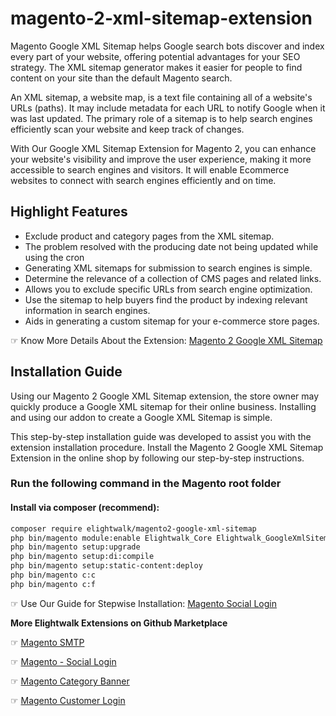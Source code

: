 # magento-2-xml-sitemap-extension

Magento Google XML Sitemap helps Google search bots discover and index every part of your website, offering potential advantages for your SEO strategy. The XML sitemap generator makes it easier for people to find content on your site than the default Magento search.

An XML sitemap, a website map, is a text file containing all of a website's URLs (paths). It may include metadata for each URL to notify Google when it was last updated. The primary role of a sitemap is to help search engines efficiently scan your website and keep track of changes.

With Our Google XML Sitemap Extension for Magento 2, you can enhance your website's visibility and improve the user experience, making it more accessible to search engines and visitors. It will enable Ecommerce websites to connect with search engines efficiently and on time.



## Highlight Features
- Exclude product and category pages from the XML sitemap.
- The problem resolved with the producing date not being updated while using the cron
- Generating XML sitemaps for submission to search engines is simple. 
- Determine the relevance of a collection of CMS pages and related links.
- Allows you to exclude specific URLs from search engine optimization.
- Use the sitemap to help buyers find the product by indexing relevant information in search engines.
- Aids in generating a custom sitemap for your e-commerce store pages.



☞ Know More Details About the Extension: [Magento 2 Google XML Sitemap](https://www.elightwalk.com/magento-google-xml-sitemap.html)


## Installation Guide
Using our Magento 2 Google XML Sitemap extension, the store owner may quickly produce a Google XML sitemap for their online business. Installing and using our addon to create a Google XML Sitemap is simple.

This step-by-step installation guide was developed to assist you with the extension installation procedure. Install the Magento 2 Google XML Sitemap Extension in the online shop by following our step-by-step instructions.


### Run the following command in the Magento root folder
#### Install via composer (recommend):

```bash
composer require elightwalk/magento2-google-xml-sitemap
php bin/magento module:enable Elightwalk_Core Elightwalk_GoogleXmlSitemap
php bin/magento setup:upgrade
php bin/magento setup:di:compile
php bin/magento setup:static-content:deploy
php bin/magento c:c
php bin/magento c:f


```

☞ Use Our Guide for Stepwise Installation: [Magento Social Login](https://www.elightwalk.com/docs/magento/google-xml-sitemap)


**More Elightwalk Extensions on Github Marketplace**

☞ [Magento SMTP](https://www.elightwalk.com/magento-smtp.html)

☞ [Magento - Social Login](https://www.elightwalk.com/magento-social-login.html)

☞ [Magento Category Banner](https://www.elightwalk.com/magento-category-banner.html)

☞ [Magento Customer Login](https://www.elightwalk.com/magento-customer-login.html)

